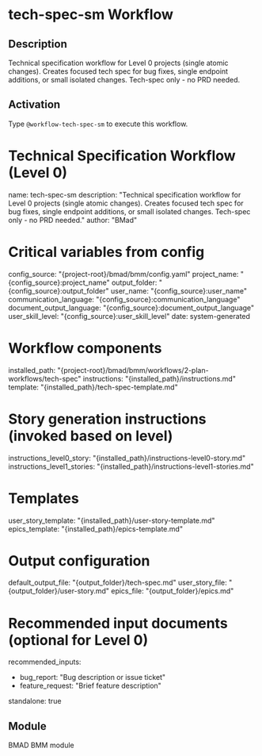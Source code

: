 # tech-spec-sm Workflow

## Description
Technical specification workflow for Level 0 projects (single atomic changes). Creates focused tech spec for bug fixes, single endpoint additions, or small isolated changes. Tech-spec only - no PRD needed.

## Activation
Type `@workflow-tech-spec-sm` to execute this workflow.

# Technical Specification Workflow (Level 0)
name: tech-spec-sm
description: "Technical specification workflow for Level 0 projects (single atomic changes). Creates focused tech spec for bug fixes, single endpoint additions, or small isolated changes. Tech-spec only - no PRD needed."
author: "BMad"

# Critical variables from config
config_source: "{project-root}/bmad/bmm/config.yaml"
project_name: "{config_source}:project_name"
output_folder: "{config_source}:output_folder"
user_name: "{config_source}:user_name"
communication_language: "{config_source}:communication_language"
document_output_language: "{config_source}:document_output_language"
user_skill_level: "{config_source}:user_skill_level"
date: system-generated

# Workflow components
installed_path: "{project-root}/bmad/bmm/workflows/2-plan-workflows/tech-spec"
instructions: "{installed_path}/instructions.md"
template: "{installed_path}/tech-spec-template.md"

# Story generation instructions (invoked based on level)
instructions_level0_story: "{installed_path}/instructions-level0-story.md"
instructions_level1_stories: "{installed_path}/instructions-level1-stories.md"

# Templates
user_story_template: "{installed_path}/user-story-template.md"
epics_template: "{installed_path}/epics-template.md"

# Output configuration
default_output_file: "{output_folder}/tech-spec.md"
user_story_file: "{output_folder}/user-story.md"
epics_file: "{output_folder}/epics.md"

# Recommended input documents (optional for Level 0)
recommended_inputs:
  - bug_report: "Bug description or issue ticket"
  - feature_request: "Brief feature description"

standalone: true


## Module
BMAD BMM module
